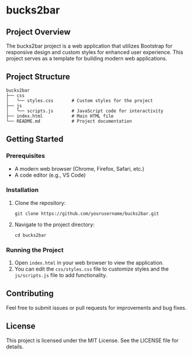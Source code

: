 # bucks2bar

## Project Overview
The bucks2bar project is a web application that utilizes Bootstrap for responsive design and custom styles for enhanced user experience. This project serves as a template for building modern web applications.

## Project Structure
```
bucks2bar
├── css
│   └── styles.css       # Custom styles for the project
├── js
│   └── scripts.js       # JavaScript code for interactivity
├── index.html           # Main HTML file
└── README.md            # Project documentation
```

## Getting Started

### Prerequisites
- A modern web browser (Chrome, Firefox, Safari, etc.)
- A code editor (e.g., VS Code)

### Installation
1. Clone the repository:
   ```
   git clone https://github.com/yourusername/bucks2bar.git
   ```
2. Navigate to the project directory:
   ```
   cd bucks2bar
   ```

### Running the Project
1. Open `index.html` in your web browser to view the application.
2. You can edit the `css/styles.css` file to customize styles and the `js/scripts.js` file to add functionality.

## Contributing
Feel free to submit issues or pull requests for improvements and bug fixes.

## License
This project is licensed under the MIT License. See the LICENSE file for details.